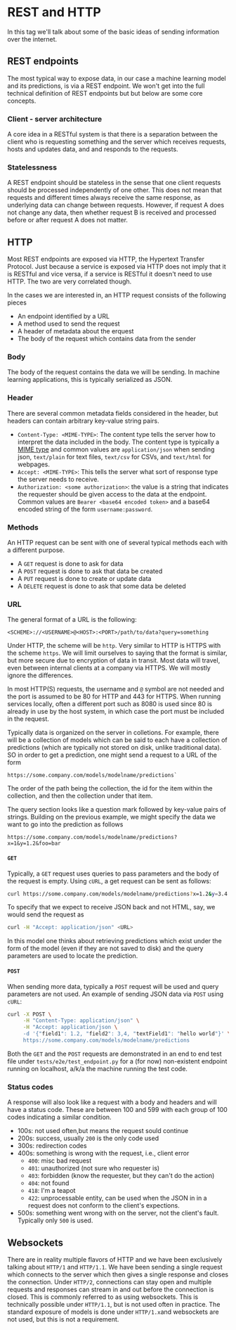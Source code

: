 # REST and HTTP

In this tag we'll talk about some of the basic ideas
of sending information over the internet.

## REST endpoints

The most typical way to expose data, in our case a machine
learning model and its predictions, is via a REST endpoint.
We won't get into the full technical definition of REST
endpoints but but below are some core concepts.

### Client - server architecture

A core idea in a RESTful system is that there is a separation
between the client who is requesting something and the server
which receives requests, hosts and updates data, and and
responds to the requests.

### Statelessness

A REST endpoint should be stateless in the sense that one
client requests should be processed independently of one
other. This does not mean that requests and different times
always receive the same response, as underlying data can
change between requests. However, if request A does not change
any data, then whether request B is received and processed before
or after request A does not matter.

## HTTP

Most REST endpoints are exposed via HTTP, the Hypertext Transfer
Protocol. Just because a service is exposed via HTTP does not
imply that it is RESTful and vice versa, if a service is RESTful
it doesn't need to use HTTP. The two are very correlated though.

In the cases we are interested in, an HTTP request consists of the
following pieces
- An endpoint identified by a URL
- A method used to send the request
- A header of metadata about the erquest
- The body of the request which contains data from the sender

### Body

The body of the request contains the data we will be sending.
In machine learning applications, this is typically serialized as JSON.

### Header

There are several common metadata fields considered in the header, but
headers can contain arbitrary key-value string pairs.

- `Content-Type: <MIME-TYPE>`: The content type tells the server how to
interpret the data included in the body. The content type is typically
a [MIME type](https://developer.mozilla.org/en-US/docs/Web/HTTP/Basics_of_HTTP/MIME_types/Common_types) and common values are `application/json` when sending json, `text/plain`
for text files, `text/csv` for CSVs, and `text/html` for webpages.
- `Accept: <MIME-TYPE>`: This tells the server what sort of response type the
server needs to receive.
- `Authorization: <some authorization>`: the value is a string that
indicates the requester should be given access to the data at the endpoint.
Common values are `Bearer <base64 encoded token>` and a base64 encoded
string of the form `username:password`.

### Methods

An HTTP request can be sent with one of several typical methods
each with a different purpose.

- A `GET` request is done to ask for data
- A `POST` request is done to ask that data be created
- A `PUT` request is done to create or update data
- A `DELETE` request is done to ask that some data be deleted


### URL

The general format of a URL is the following:

```
<SCHEME>://<USERNAME>@<HOST>:<PORT>/path/to/data?query=something
```

Under HTTP, the scheme will be `http`. Very similar to HTTP is
HTTPS with the scheme `https`. We will limit ourselves to saying that
the format is similar, but more secure due to encryption of data in
transit. Most data will travel, even between internal clients at a
company via HTTPS. We will mostly ignore the differences.

In most HTTP(S) requests, the username and `@` symbol are not needed
and the port is assumed to be 80 for HTTP and 443 for HTTPS. When
running services locally, often a different port such as 8080 is used
since 80 is already in use by the host system, in which case the
port must be included in the request.

Typically data is organized on the server in colletions. For example,
there will be a collection of models which can be said to each have
a collection of predictions (which are typically not stored on disk,
unlike traditional data). SO in order to get a prediction, one might
send a request to a URL of the form

```
https://some.company.com/models/modelname/predictions`
```

The order of the path being the collection, the id for the item within
the collection, and then the collection under that item.

The query section looks like a question mark followed by key-value
pairs of strings. Building on the previous example, we might
specify the data we want to go into the prediction as follows

```
https://some.company.com/models/modelname/predictions?x=1&y=1.2&foo=bar
```

#### `GET`

Typically, a `GET` request uses queries to pass parameters and
the body of the request is empty. Using `cURL`, a get request can
be sent as follows:

```bash
curl https://some.company.com/models/modelname/predictions?x=1.2&y=3.4
```

To specify that we expect to receive JSON back and not HTML, say, we
would send the request as

```bash
curl -H "Accept: application/json" <URL>
```

In this model one thinks about retrieving predictions which exist
under the form of the model (even if they are not saved to disk)
and the query parameters are used to locate the prediction.

#### `POST`

When sending more data, typically a `POST` request will be used
and query parameters are not used. An example of sending JSON
data via `POST` using `cURL`:

```bash
curl -X POST \
     -H "Content-Type: application/json" \
     -H "Accept: application/json \
     -d '{"field1": 1.2, "field2": 3,4, "textField1": "hello world"}' \
     https://some.company.com/models/modelname/predictions
```

Both the `GET` and the `POST` requests are demonstrated in an
end to end test file under `tests/e2e/test_endpoint.py` for a
(for now) non-existent endpoint running on localhost, a/k/a the
machine running the test code.

### Status codes

A response will also look like a request with a body and
headers and will have a status code. These are between 100
and 599 with each group of 100 codes indicating a similar condition.

- 100s: not used often,but means the request sould continue
- 200s: success, usually `200` is the only code used
- 300s: redirection codes
- 400s: something is wrong with the request, i.e., client error
    - `400`: misc bad request
    - `401`: unauthorized (not sure who requester is)
    - `403`: forbidden (know the requester, but they can't do the action)
    - `404`: not found
    - `418`: I'm a teapot
    - `422`: unprocessable entity, can be used when the JSON in
in a request does not conform to the client's expections.
- 500s: something went wrong with on the server, not the client's fault.
Typically only `500` is used.

## Websockets

There are in reality multiple flavors of HTTP and we have been exclusively
talking about `HTTP/1` and `HTTP/1.1`. We have been sending a single request which
connects to the server which then gives a single response and closes
the connection. Under `HTTP/2`, connections can stay open and
multiple requests and responses can stream in and out before the connection
is closed. This is commonly referred to as using websockets. This is
technically possible under `HTTP/1.1`, but is not used often in practice.
The standard exposure of models is done under `HTTP/1.x`and websockets are
not used, but this is not a requirement.
